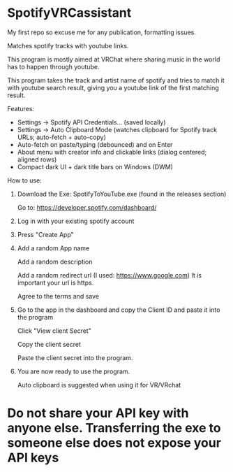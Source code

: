 # SpotifyVRCassistant
My first repo so excuse me for any publication, formatting issues.


Matches spotify tracks with youtube links.

This program is mostly aimed at VRChat where sharing music in the world has to happen through youtube.

This program takes the track and artist name of spotify and tries to match it with youtube search result, giving you a youtube link of the first matching result.

Features:
- Settings → Spotify API Credentials… (saved locally)
- Settings → Auto Clipboard Mode (watches clipboard for Spotify track URLs; auto-fetch + auto-copy)
- Auto-fetch on paste/typing (debounced) and on Enter
- About menu with creator info and clickable links (dialog centered; aligned rows)
- Compact dark UI + dark title bars on Windows (DWM)

How to use:

1. Download the Exe: SpotifyToYouTube.exe (found in the releases section)
   
   Go to: https://developer.spotify.com/dashboard/


3. Log in with your existing spotify account


4. Press "Create App"


6. Add a random App name
   
   Add a random description
   
   Add a random redirect url (I used: https://www.google.com) It is important your url is https.
   
   Agree to the terms and save


7. Go to the app in the dashboard and copy the Client ID and paste it into the program
   
   Click "View client Secret"
   
   Copy the client secret
   
   Paste the client secret into the program.


9. You are now ready to use the program.
    
   Auto clipboard is suggested when using it for VR/VRchat


# Do not share your API key with anyone else. Transferring the exe to someone else does not expose your API keys
